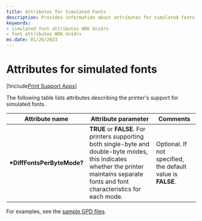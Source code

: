 ```yaml
---
title: Attributes for Simulated Fonts
description: Provides information about attributes for simulated fonts.
keywords:
- simulated font attributes WDK Unidrv
- font attributes WDK Unidrv
ms.date: 01/26/2023
---
```


# Attributes for simulated fonts

[!include[Print Support Apps](../includes/print-support-apps.md)]

The following table lists attributes describing the printer's support for simulated fonts.

| Attribute name | Attribute parameter | Comments |
|--|--|--|
| **\*DiffFontsPerByteMode?** | **TRUE** or **FALSE**. For printers supporting both single-byte and double-byte modes, this indicates whether the printer maintains separate fonts and font characteristics for each mode. | Optional. If not specified, the default value is **FALSE**. |

For examples, see the [sample GPD files](sample-gpd-files.md).
